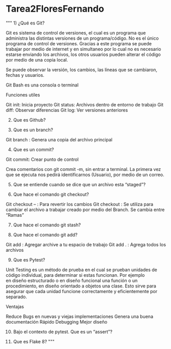# Tarea2FloresFernando

""" 1) ¿Qué es Git? 

Git es sistema de control de versiones, el cual es un programa que administra las distintas versiones de un programa/código. No es el único programa de control de versiones. Gracias a este programa se puede trabajar por medio de internet y en simultaneo por lo cual no es necesario estarse enviando los archivos, los otros usuarios pueden alterar el código por medio de una copia local.

Se puede observar la versión, los cambios, las líneas que se cambiaron, fechas y usuarios.

Git Bash es una consola o terminal

Funciones utiles

Git init: Inicia proyecto
Git status: Archivos dentro de entorno de trabajo
Git diff: Observar diferencias
Git log: Ver versiones anteriores

2) Que es Github? 

3) Que es un branch? 

Git branch <Nombre>: Genera una copia del archivo principal
  
4) Que es un commit? 

Git commit: Crear punto de control

Crea comentarios con git commit -m, sin entrar a terminal. La primera vez que se ejecuta nos pedirá identificarnos (Usuario), por medio de un correo.

5) Que se entiende cuando se dice que un archivo esta “staged”? 

6) Que hace el comando git checkout?

Git checkout – <Nombre de Archivo>: Para revertir los cambios
Git checkout <Nombre>: Se utiliza para cambiar el archivo a trabajar creado por medio del Branch. Se cambia entre “Ramas”
  
7) Que hace el comando git stash?

8) Que hace el comando git add?

Git add <File>: Agregar archive a tu espacio de trabajo
Git add . : Agrega todos los archivos
  
 9) Que es Pytest? 
 
Unit Testing es un método de prueba en el cual se prueban unidades de código individual, para determinar si estas funcionan.
Por ejemplo en diseño estructurado o en diseño funcional una función o un procedimiento, en diseño orientado a objetos una clase. Esto sirve para asegurar que cada unidad funcione correctamente y eficientemente por separado.

Ventajas

Reduce Bugs en nuevas y viejas implementaciones
Genera una buena documentación
Rápido Debugging
Mejor diseño

10) Bajo el contexto de pytest. Que es un “assert”? 

11) Que es Flake 8? """
